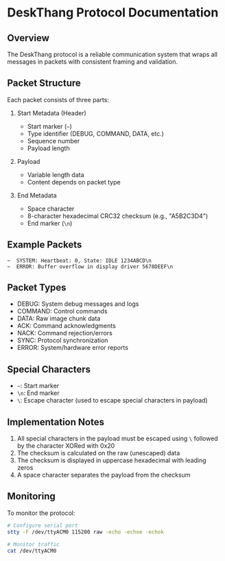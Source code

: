 # DeskThang Protocol Documentation

## Overview
The DeskThang protocol is a reliable communication system that wraps all messages in packets with consistent framing and validation.

## Packet Structure
Each packet consists of three parts:

1. Start Metadata (Header)
   - Start marker (`~`)
   - Type identifier (DEBUG, COMMAND, DATA, etc.)
   - Sequence number
   - Payload length

2. Payload
   - Variable length data
   - Content depends on packet type

3. End Metadata
   - Space character
   - 8-character hexadecimal CRC32 checksum (e.g., "A5B2C3D4")
   - End marker (`\n`)

## Example Packets
```
~  SYSTEM: Heartbeat: 0, State: IDLE 1234ABCD\n
~  ERROR: Buffer overflow in display driver 5678DEEF\n
```

## Packet Types
- DEBUG: System debug messages and logs
- COMMAND: Control commands
- DATA: Raw image chunk data
- ACK: Command acknowledgments
- NACK: Command rejection/errors
- SYNC: Protocol synchronization
- ERROR: System/hardware error reports

## Special Characters
- `~`: Start marker
- `\n`: End marker
- `\`: Escape character (used to escape special characters in payload)

## Implementation Notes
1. All special characters in the payload must be escaped using `\` followed by the character XORed with 0x20
2. The checksum is calculated on the raw (unescaped) data
3. The checksum is displayed in uppercase hexadecimal with leading zeros
4. A space character separates the payload from the checksum

## Monitoring
To monitor the protocol:
```bash
# Configure serial port
stty -F /dev/ttyACM0 115200 raw -echo -echoe -echok

# Monitor traffic
cat /dev/ttyACM0
```
